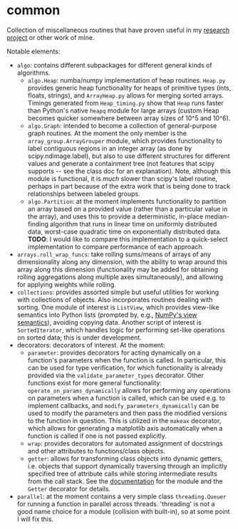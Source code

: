 # common

Collection of miscellaneous routines that have proven useful in my [research project](https://github.com/Eli-mas/ResearchProject-RamPressure-EM-JK) or other work of mine.

Notable elements:
* `algo`: contains different subpackages for different general kinds of algorithms.
	- `algo.Heap`: numba/numpy implementation of heap routines. `Heap.py` provides generic heap functionality for heaps of primitive types (ints, floats, strings), and `ArrayHeap.py` allows for merging sorted arrays. Timings generated from `Heap_timing.py` show that `Heap` runs faster than Python's native `heapq` module for large arrays (custom Heap becomes quicker somewhere between array sizes of 10^5 and 10^6).
	- `algo.Graph`: intended to become a collection of general-purpose graph routines. At the moment the only member is the `array_group.ArrayGrouper` module, which provides functionality to label contiguous regions in an integer array (as done by scipy.ndimage.label), but also to use different structures for different values and generate a containment tree (not features that scipy supports -- see the class doc for an explanation). Note, although this module is functional, it is *much* slower than scipy's label routine, perhaps in part because of the extra work that is being done to track relationships between labeled groups.
	- `algo.Partition`: at the moment implements functionality to partition an array based on a provided value (rather than a particular value in the array), and uses this to provide a deterministic, in-place median-finding algorithm that runs in linear time on uniformly distributed data, worst-case quadratic time on exponentially distributed data. **TODO**: I would like to compare this implementation to a quick-select implementation to compare performance of each approach.
* `arrays.roll_wrap_funcs`: take rolling sums/means of arrays of any dimensionality along any dimension, with the ability to wrap around this array along this dimension (functionality may be added for obtaining rolling aggregations along multiple axes simultaneously), and allowing for applying weights while rolling.
* `collections`: provides assorted simple but useful utilities for working with collections of objects. Also incorporates routines dealing with sorting. One module of interest is `ListView`, which provides view-like semantics into Python lists (prompted by, e.g., [NumPy's view semantics](https://numpy.org/doc/stable/reference/arrays.indexing.html#basic-slicing-and-indexing)), avoiding copying data. Another script of interest is `SortedIterator`, which handles logic for performing set-like operations on sorted data; this is under development.
* decorators: decorators of interest. At the moment:
    - `parameter`: provides decorators for acting dynamically on a function's parameters when the function is called. In particular, this can be used for type verification, for which functionality is already provided via the `validate_parameter_types` decorator. Other functions exist for more general functionality: `operate_on_params_dynamically` allows for performing any operations on parameters when a function is called, which can be used e.g. to implement callbacks, and `modify_parameters_dynamically` can be used to modify the parameters and then pass the modified versions to the function in question. This is utilized in the `makeax` decorator, which allows for generating a matplotlib axis automatically when a function is called if one is not passed explicitly.
    - `wrap`: provides decorators for automated assignment of docstrings and other attributes to functions/class objects.
    - `getter`: allows for transforming class objects into dynamic getters, i.e. objects that support dynamically traversing through an implicitly specified tree of attribute calls while storing intermediate results from the call stack. See the [documentation](https://github.com/Eli-mas/common/blob/master/decorators/getter.py) for the module and the `Getter` decorator for details.
* `parallel`: at the moment contains a very simple class `threading.Queuer` for running a function in parallel across threads. 'threading' is not a good name choice for a module (collision with built-in), so at some point I will fix this.